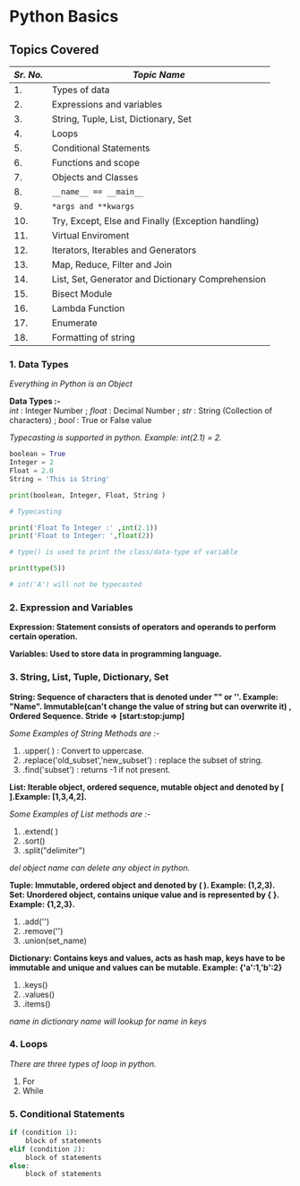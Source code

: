 # Python Basics

## Topics Covered

|*Sr. No.*| *Topic Name* |
|----------|--------------|
|1. | Types of data |
|2. | Expressions and variables |
|3. | String, Tuple, List, Dictionary, Set |
|4. | Loops |
|5. | Conditional Statements |
|6. | Functions and scope |
|7. | Objects and Classes |
|8. | ```__name__ == __main__``` |
|9. | ``` *args and **kwargs ```|
|10.| Try, Except, Else and Finally (Exception handling)|
|11.| Virtual Enviroment |
|12.| Iterators, Iterables and Generators |
|13.| Map, Reduce, Filter and Join |
|14.| List, Set, Generator and Dictionary Comprehension |
|15.| Bisect Module |
|16.| Lambda Function |
|17.| Enumerate |
|18.| Formatting of string |

### 1. Data Types

_Everything in Python is an Object_

**Data Types :-**<br>
*int* : Integer Number ; 
*float* : Decimal Number ;
*str* : String (Collection of characters) ;
*bool* : True or False value <br>

_Typecasting is supported in python. Example: int(2.1) = 2._

```Python
boolean = True
Integer = 2
Float = 2.0
String = 'This is String'

print(boolean, Integer, Float, String ) 

# Typecasting

print('Float To Integer :' ,int(2.1))
print('Float to Integer: ',float(2))

# type() is used to print the class/data-type of variable

print(type(5))

# int('A') will not be typecasted
```
### 2. Expression and Variables

**Expression: Statement consists of operators and operands to perform certain operation.**<br>

**Variables: Used to store data in programming language.**

### 3. String, List, Tuple, Dictionary, Set

**String: Sequence of characters that is denoted under "" or ''. Example: "Name". Immutable(can't change the value of string but can overwrite it) , Ordered Sequence. Stride => [start:stop:jump]**<br>

_Some Examples of String Methods are :-_

1. .upper( ) : Convert to uppercase.
2. .replace('old_subset','new_subset') : replace the subset of string.
3. .find('subset') : returns -1 if not present.

**List: Iterable object, ordered sequence, mutable object and denoted by [ ].Example: [1,3,4,2].**<br>

_Some Examples of List methods are :-_

1. .extend( )
2. .sort()
3. .split("delimiter")

_del object name can delete any object in python._

**Tuple: Immutable, ordered object and denoted by ( ). Example: (1,2,3).**<br>
**Set: Unordered object, contains unique value and is represented by { }. Example: {1,2,3}.**<br>

1. .add('')
2. .remove('')
3. .union(set_name)

**Dictionary: Contains keys and values, acts as hash map, keys have to be immutable and unique and values can be mutable. Example: {'a':1,'b':2}**<br>

1. .keys()
2. .values()
3. .items()
 
_name in dictionary name will lookup for name in keys_

### 4. Loops

_There are three types of loop in python._<br>

1. For
2. While

### 5. Conditional Statements

```python
if (condition 1):
    block of statements
elif (condition 2):
    block of statements
else:
    block of statements
```
### 